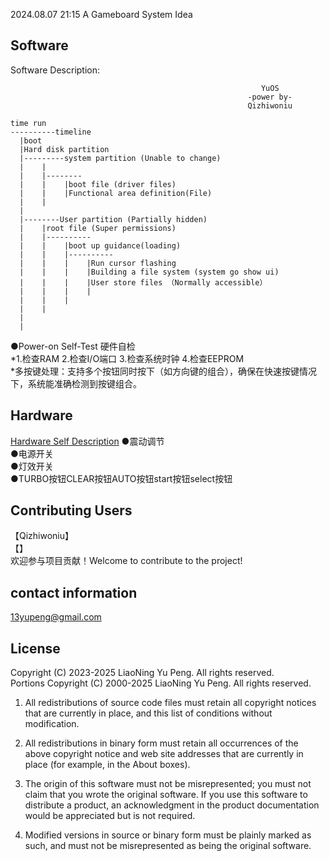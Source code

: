 2024.08.07 21:15 A Gameboard System Idea </br>
## Software </br>
Software Description:</br>

                                                            YuOS
                                                         -power by- 
                                                         Qizhiwoniu

    time run
    ----------timeline
      |boot
      |Hard disk partition
      |---------system partition (Unable to change)
      |    |
      |    |--------
      |    |    |boot file (driver files)
      |    |    |Functional area definition(File)
      |    |    
      |
      |--------User partition (Partially hidden)
      |    |root file (Super permissions)
      |    |----------
      |    |    |boot up guidance(loading)
      |    |    |----------
      |    |    |    |Run cursor flashing 
      |    |    |    |Building a file system (system go show ui)
      |    |    |    |User store files （Normally accessible）
      |    |    |    |
      |    |    |    
      |    |
      |
      |

●Power-on Self-Test 硬件自检 </br>
*1.检查RAM 2.检查I/O端口 3.检查系统时钟 4.检查EEPROM </br>
*多按键处理：支持多个按钮同时按下（如方向键的组合），确保在快速按键情况下，系统能准确检测到按键组合。</br>
## Hardware </br>
[Hardware Self Description](https://github.com/qizhiwoniu/GamePad/blob/idea/Hardware%20Readme.md)
●震动调节</br>
●电源开关</br>
●灯效开关</br>
●TURBO按钮CLEAR按钮AUTO按钮start按钮select按钮</br>
## Contributing Users </br>
【Qizhiwoniu】</br>
【】</br>
欢迎参与项目贡献！Welcome to contribute to the project!</br>
## contact information </br>
13yupeng@gmail.com </br>
## License </br>
Copyright (C) 2023-2025 LiaoNing Yu Peng. All rights reserved.</br>
Portions Copyright (C) 2000-2025 LiaoNing Yu Peng. All rights reserved.</br>

1. All redistributions of source code files must retain all copyright notices that are currently in
   place, and this list of conditions without modification.

2. All redistributions in binary form must retain all occurrences of the above copyright notice and
   web site addresses that are currently in place (for example, in the About boxes).

3. The origin of this software must not be misrepresented; you must not claim that you wrote the
   original software. If you use this software to distribute a product, an acknowledgment in the
   product documentation would be appreciated but is not required.

4. Modified versions in source or binary form must be plainly marked as such, and must not be
   misrepresented as being the original software.





